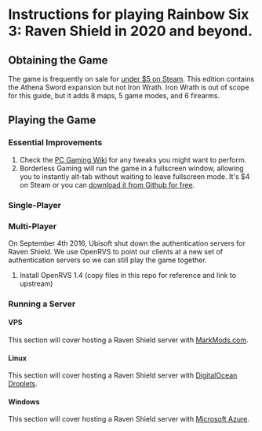 # Instructions for playing Rainbow Six 3: Raven Shield in 2020 and beyond.

## Obtaining the Game

The game is frequently on sale for [under $5 on Steam](https://isthereanydeal.com/game/tomclancysrainbowsixiiigoldedition/history/). This edition contains the Athena Sword expansion but not Iron Wrath. Iron Wrath is out of scope for this guide, but it adds 8 maps, 5 game modes, and 6 firearms.

## Playing the Game

### Essential Improvements

1. Check the [PC Gaming Wiki](https://www.pcgamingwiki.com/wiki/Tom_Clancy%27s_Rainbow_Six_3:_Raven_Shield) for any tweaks you might want to perform.
2. Borderless Gaming will run the game in a fullscreen window, allowing you to instantly alt-tab without waiting to leave fullscreen mode. It's $4 on Steam or you can [download it from Github for free](https://github.com/Codeusa/Borderless-Gaming/releases/).

### Single-Player

### Multi-Player

On September 4th 2016, Ubisoft shut down the authentication servers for Raven Shield. We use OpenRVS to point our clients at a new set of authentication servers so we can still play the game together.

1. Install OpenRVS 1.4 (copy files in this repo for reference and link to upstream)

### Running a Server

#### VPS

This section will cover hosting a Raven Shield server with [MarkMods.com](https://www.markmods.com).

#### Linux

This section will cover hosting a Raven Shield server with [DigitalOcean Droplets](https://www.digitalocean.com/products/droplets/).

#### Windows

This section will cover hosting a Raven Shield server with [Microsoft Azure](https://azure.microsoft.com/en-us/services/virtual-machines/).
